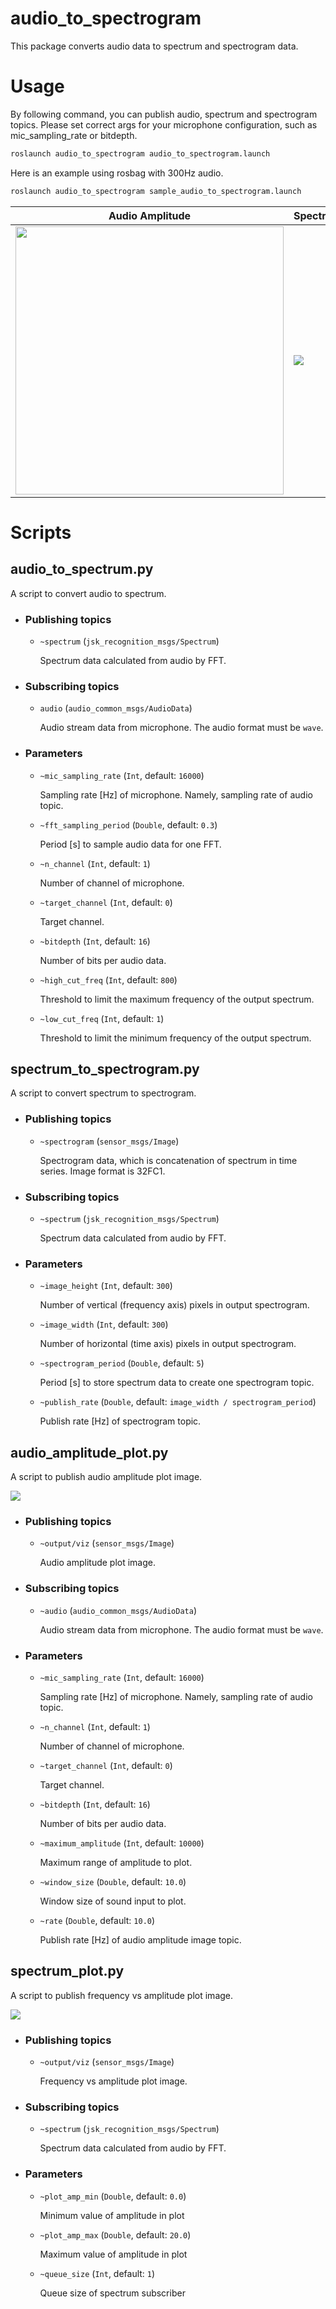 # audio_to_spectrogram

This package converts audio data to spectrum and spectrogram data.

# Usage
By following command, you can publish audio, spectrum and spectrogram topics. Please set correct args for your microphone configuration, such as mic\_sampling\_rate or bitdepth.

```bash
roslaunch audio_to_spectrogram audio_to_spectrogram.launch
```

Here is an example using rosbag with 300Hz audio.
```bash
roslaunch audio_to_spectrogram sample_audio_to_spectrogram.launch
```

|Audio Amplitude|Spectrum|Spectrogram|
|---|---|---|
|<img src="docs/images/audio_amplitude.jpg" width="429">|![](https://user-images.githubusercontent.com/19769486/82075694-9a7ac300-9717-11ea-899c-db6119a76d52.png)|![](https://user-images.githubusercontent.com/19769486/82075685-96e73c00-9717-11ea-9abc-e6e74104d666.png)|

# Scripts

## audio_to_spectrum.py
  A script to convert audio to spectrum.

  - ### Publishing topics

    - `~spectrum` (`jsk_recognition_msgs/Spectrum`)

      Spectrum data calculated from audio by FFT.

  - ### Subscribing topics
    - `audio` (`audio_common_msgs/AudioData`)

      Audio stream data from microphone. The audio format must be `wave`.

  - ### Parameters
    - `~mic_sampling_rate` (`Int`, default: `16000`)

      Sampling rate [Hz] of microphone. Namely, sampling rate of audio topic.

    - `~fft_sampling_period` (`Double`, default: `0.3`)

      Period [s] to sample audio data for one FFT.

    - `~n_channel` (`Int`, default: `1`)

      Number of channel of microphone.

    - `~target_channel` (`Int`, default: `0`)

      Target channel.

    - `~bitdepth` (`Int`, default: `16`)

      Number of bits per audio data.

    - `~high_cut_freq` (`Int`, default: `800`)

      Threshold to limit the maximum frequency of the output spectrum.

    - `~low_cut_freq` (`Int`, default: `1`)

      Threshold to limit the minimum frequency of the output spectrum.

## spectrum_to_spectrogram.py
  A script to convert spectrum to spectrogram.

  - ### Publishing topics
    - `~spectrogram` (`sensor_msgs/Image`)

      Spectrogram data, which is concatenation of spectrum in time series. Image format is 32FC1.

  - ### Subscribing topics
    - `~spectrum` (`jsk_recognition_msgs/Spectrum`)

      Spectrum data calculated from audio by FFT.

  - ### Parameters
    - `~image_height` (`Int`, default: `300`)

      Number of vertical (frequency axis) pixels in output spectrogram.

    - `~image_width` (`Int`, default: `300`)

      Number of horizontal (time axis) pixels in output spectrogram.

    - `~spectrogram_period` (`Double`, default: `5`)

      Period [s] to store spectrum data to create one spectrogram topic.

    - `~publish_rate` (`Double`, default: `image_width / spectrogram_period`)

      Publish rate [Hz] of spectrogram topic.

## audio_amplitude_plot.py

  A script to publish audio amplitude plot image.

![](docs/images/audio_amplitude.jpg)

  - ### Publishing topics

    - `~output/viz` (`sensor_msgs/Image`)

      Audio amplitude plot image.

  - ### Subscribing topics

    - `~audio` (`audio_common_msgs/AudioData`)

      Audio stream data from microphone. The audio format must be `wave`.

  - ### Parameters
    - `~mic_sampling_rate` (`Int`, default: `16000`)

      Sampling rate [Hz] of microphone. Namely, sampling rate of audio topic.

    - `~n_channel` (`Int`, default: `1`)

      Number of channel of microphone.

    - `~target_channel` (`Int`, default: `0`)

      Target channel.

    - `~bitdepth` (`Int`, default: `16`)

      Number of bits per audio data.

    - `~maximum_amplitude` (`Int`, default: `10000`)

      Maximum range of amplitude to plot.

    - `~window_size` (`Double`, default: `10.0`)

      Window size of sound input to plot.

    - `~rate` (`Double`, default: `10.0`)

      Publish rate [Hz] of audio amplitude image topic.

## spectrum_plot.py

  A script to publish frequency vs amplitude plot image.

![](docs/images/spectrum.jpg)

  - ### Publishing topics

    - `~output/viz` (`sensor_msgs/Image`)

      Frequency vs amplitude plot image.

  - ### Subscribing topics

    - `~spectrum` (`jsk_recognition_msgs/Spectrum`)

      Spectrum data calculated from audio by FFT.

  - ### Parameters
    - `~plot_amp_min` (`Double`, default: `0.0`)

      Minimum value of amplitude in plot

    - `~plot_amp_max` (`Double`, default: `20.0`)

      Maximum value of amplitude in plot

    - `~queue_size` (`Int`, default: `1`)

      Queue size of spectrum subscriber
